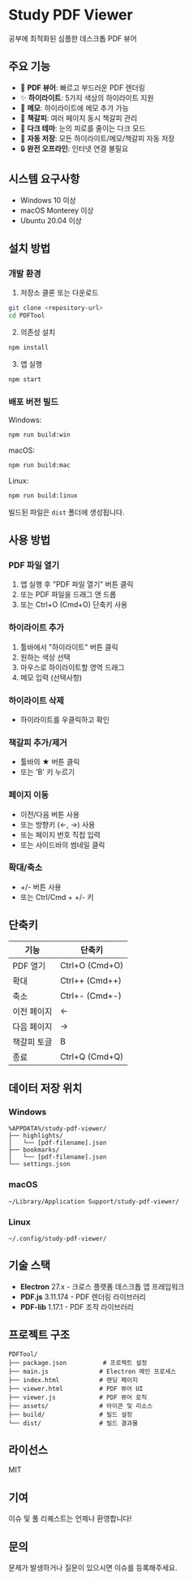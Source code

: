 # Study PDF Viewer

공부에 최적화된 심플한 데스크톱 PDF 뷰어

## 주요 기능

- 📄 **PDF 뷰어**: 빠르고 부드러운 PDF 렌더링
- ✨ **하이라이트**: 5가지 색상의 하이라이트 지원
- 📝 **메모**: 하이라이트에 메모 추가 가능
- 🔖 **책갈피**: 여러 페이지 동시 책갈피 관리
- 🎨 **다크 테마**: 눈의 피로를 줄이는 다크 모드
- 💾 **자동 저장**: 모든 하이라이트/메모/책갈피 자동 저장
- 🔒 **완전 오프라인**: 인터넷 연결 불필요

## 시스템 요구사항

- Windows 10 이상
- macOS Monterey 이상
- Ubuntu 20.04 이상

## 설치 방법

### 개발 환경

1. 저장소 클론 또는 다운로드
```bash
git clone <repository-url>
cd PDFTool
```

2. 의존성 설치
```bash
npm install
```

3. 앱 실행
```bash
npm start
```

### 배포 버전 빌드

Windows:
```bash
npm run build:win
```

macOS:
```bash
npm run build:mac
```

Linux:
```bash
npm run build:linux
```

빌드된 파일은 `dist` 폴더에 생성됩니다.

## 사용 방법

### PDF 파일 열기
1. 앱 실행 후 "PDF 파일 열기" 버튼 클릭
2. 또는 PDF 파일을 드래그 앤 드롭
3. 또는 Ctrl+O (Cmd+O) 단축키 사용

### 하이라이트 추가
1. 툴바에서 "하이라이트" 버튼 클릭
2. 원하는 색상 선택
3. 마우스로 하이라이트할 영역 드래그
4. 메모 입력 (선택사항)

### 하이라이트 삭제
- 하이라이트를 우클릭하고 확인

### 책갈피 추가/제거
- 툴바의 ★ 버튼 클릭
- 또는 'B' 키 누르기

### 페이지 이동
- 이전/다음 버튼 사용
- 또는 방향키 (←, →) 사용
- 또는 페이지 번호 직접 입력
- 또는 사이드바의 썸네일 클릭

### 확대/축소
- +/- 버튼 사용
- 또는 Ctrl/Cmd + +/- 키

## 단축키

| 기능 | 단축키 |
|------|--------|
| PDF 열기 | Ctrl+O (Cmd+O) |
| 확대 | Ctrl++ (Cmd++) |
| 축소 | Ctrl+- (Cmd+-) |
| 이전 페이지 | ← |
| 다음 페이지 | → |
| 책갈피 토글 | B |
| 종료 | Ctrl+Q (Cmd+Q) |

## 데이터 저장 위치

### Windows
```
%APPDATA%/study-pdf-viewer/
├── highlights/
│   └── [pdf-filename].json
├── bookmarks/
│   └── [pdf-filename].json
└── settings.json
```

### macOS
```
~/Library/Application Support/study-pdf-viewer/
```

### Linux
```
~/.config/study-pdf-viewer/
```

## 기술 스택

- **Electron** 27.x - 크로스 플랫폼 데스크톱 앱 프레임워크
- **PDF.js** 3.11.174 - PDF 렌더링 라이브러리
- **PDF-lib** 1.17.1 - PDF 조작 라이브러리

## 프로젝트 구조

```
PDFTool/
├── package.json          # 프로젝트 설정
├── main.js              # Electron 메인 프로세스
├── index.html           # 랜딩 페이지
├── viewer.html          # PDF 뷰어 UI
├── viewer.js            # PDF 뷰어 로직
├── assets/              # 아이콘 및 리소스
├── build/               # 빌드 설정
└── dist/                # 빌드 결과물
```

## 라이선스

MIT

## 기여

이슈 및 풀 리퀘스트는 언제나 환영합니다!

## 문의

문제가 발생하거나 질문이 있으시면 이슈를 등록해주세요.